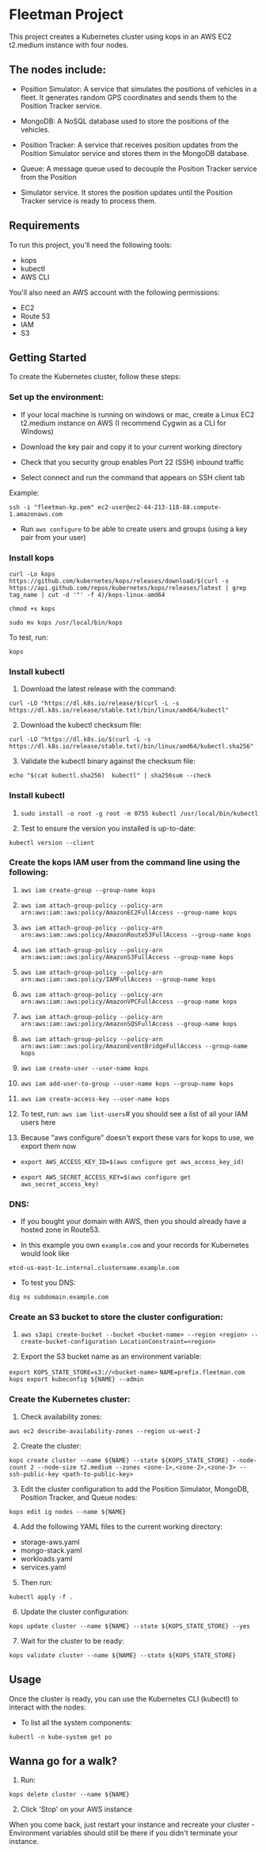 # Fleetman Project

This project creates a Kubernetes cluster using kops in an AWS EC2 t2.medium instance with four nodes. 

## The nodes include:

- Position Simulator: A service that simulates the positions of vehicles in a fleet. It generates random GPS coordinates and sends them to the Position Tracker service.

- MongoDB: A NoSQL database used to store the positions of the vehicles.

- Position Tracker: A service that receives position updates from the Position Simulator service and stores them in the MongoDB database.

- Queue: A message queue used to decouple the Position Tracker service from the Position 

- Simulator service. It stores the position updates until the Position Tracker service is ready to process them.

## Requirements

To run this project, you'll need the following tools:

- kops
- kubectl
- AWS CLI

You'll also need an AWS account with the following permissions:

- EC2
- Route 53
- IAM
- S3

## Getting Started

To create the Kubernetes cluster, follow these steps:

### Set up the environment:

- If your local machine is running on windows or mac, create a Linux EC2 t2.medium instance on AWS (I recommend Cygwin as a CLI for Windows)

- Download the key pair and copy it to your current working directory

- Check that you security group enables Port 22 (SSH) inbound traffic 

- Select connect and run the command that appears on SSH client tab

Example:

`ssh -i "fleetman-kp.pem" ec2-user@ec2-44-213-118-88.compute-1.amazonaws.com`

- Run `aws configure` to be able to create users and groups (using a key pair from your user)

### Install kops

`curl -Lo kops https://github.com/kubernetes/kops/releases/download/$(curl -s https://api.github.com/repos/kubernetes/kops/releases/latest | grep tag_name | cut -d '"' -f 4)/kops-linux-amd64`

`chmod +x kops`

`sudo mv kops /usr/local/bin/kops`

To test, run:

`kops`

### Install kubectl

1. Download the latest release with the command:

`curl -LO "https://dl.k8s.io/release/$(curl -L -s https://dl.k8s.io/release/stable.txt)/bin/linux/amd64/kubectl"`

2. Download the kubectl checksum file:

`curl -LO "https://dl.k8s.io/$(curl -L -s https://dl.k8s.io/release/stable.txt)/bin/linux/amd64/kubectl.sha256"`

3. Validate the kubectl binary against the checksum file:

`echo "$(cat kubectl.sha256)  kubectl" | sha256sum --check`

### Install kubectl

1. `sudo install -o root -g root -m 0755 kubectl /usr/local/bin/kubectl`

2. Test to ensure the version you installed is up-to-date:

`kubectl version --client`

### Create the kops IAM user from the command line using the following:

1. `aws iam create-group --group-name kops`

2. `aws iam attach-group-policy --policy-arn arn:aws:iam::aws:policy/AmazonEC2FullAccess --group-name kops`

3. `aws iam attach-group-policy --policy-arn arn:aws:iam::aws:policy/AmazonRoute53FullAccess --group-name kops`

4. `aws iam attach-group-policy --policy-arn arn:aws:iam::aws:policy/AmazonS3FullAccess --group-name kops`

5. `aws iam attach-group-policy --policy-arn arn:aws:iam::aws:policy/IAMFullAccess --group-name kops`

6. `aws iam attach-group-policy --policy-arn arn:aws:iam::aws:policy/AmazonVPCFullAccess --group-name kops`

7. `aws iam attach-group-policy --policy-arn arn:aws:iam::aws:policy/AmazonSQSFullAccess --group-name kops`

8. `aws iam attach-group-policy --policy-arn arn:aws:iam::aws:policy/AmazonEventBridgeFullAccess --group-name kops`

10. `aws iam create-user --user-name kops`

11. `aws iam add-user-to-group --user-name kops --group-name kops`

12. `aws iam create-access-key --user-name kops`

13. To test, run:
`aws iam list-users`# you should see a list of all your IAM users here

14. Because "aws configure" doesn't export these vars for kops to use, we export them now

- `export AWS_ACCESS_KEY_ID=$(aws configure get aws_access_key_id)`

- `export AWS_SECRET_ACCESS_KEY=$(aws configure get aws_secret_access_key)`

### DNS:

- If you bought your domain with AWS, then you should already have a hosted zone in Route53. 

- In this example you own `example.com` and your records for Kubernetes would look like 

`etcd-us-east-1c.internal.clustername.example.com`

- To test you DNS:

`dig ns subdomain.example.com`

### Create an S3 bucket to store the cluster configuration:

1. `aws s3api create-bucket --bucket <bucket-name> --region <region> --create-bucket-configuration LocationConstraint=<region>`

2. Export the S3 bucket name as an environment variable:

`export KOPS_STATE_STORE=s3://<bucket-name>`
`NAME=prefix.fleetman.com`
`kops export kubeconfig ${NAME} --admin`

### Create the Kubernetes cluster:

1. Check availability zones:

`aws ec2 describe-availability-zones --region us-west-2`

2. Create the cluster:

`kops create cluster --name ${NAME} --state ${KOPS_STATE_STORE} --node-count 2 --node-size t2.medium --zones <zone-1>,<zone-2>,<zone-3> --ssh-public-key <path-to-public-key>`

3. Edit the cluster configuration to add the Position Simulator, MongoDB, Position Tracker, and Queue nodes:

`kops edit ig nodes --name ${NAME}`

4. Add the following YAML files to the current working directory:

- storage-aws.yaml
- mongo-stack.yaml
- workloads.yaml
- services.yaml

5. Then run:

`kubectl apply -f .`

6. Update the cluster configuration:

`kops update cluster --name ${NAME} --state ${KOPS_STATE_STORE} --yes`

7. Wait for the cluster to be ready:

`kops validate cluster --name ${NAME} --state ${KOPS_STATE_STORE}`

## Usage

Once the cluster is ready, you can use the Kubernetes CLI (kubectl) to interact with the nodes:

- To list all the system components:

`kubectl -n kube-system get po`

## Wanna go for a walk? 

1. Run:

`kops delete cluster --name ${NAME}`

2. Click 'Stop' on your AWS instance

When you come back, just restart your instance and recreate your cluster - Environment variables should still be there if you didn't terminate your instance.